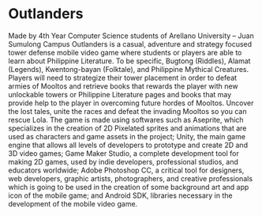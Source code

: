 # Outlanders

Made by 4th Year Computer Science students of Arellano University – Juan Sumulong Campus 
Outlanders is a casual, adventure and strategy focused tower defense mobile video game where students or players are able to learn about Philippine Literature. To be specific, Bugtong (Riddles), Alamat (Legends), Kwentong-bayan (Folktale), and Philippine Mythical Creatures. 
Players will need to strategize their tower placement in order to defeat armies of Mooltos and retrieve books that rewards the player with new unlockable towers or Philippine Literature pages and books that may provide help to the player in overcoming future hordes of Mooltos.  Uncover the lost tales, unite the races and defeat the invading Mooltos so you can rescue Lola.
The game is made using softwares such as Aseprite, which specializes in the creation of 2D Pixelated sprites and animations that are used as characters and game assets in the project; Unity, the main game engine that allows all levels of developers to prototype and create 2D and 3D video games; Game Maker Studio, a complete development tool for making 2D games, used by indie developers, professional studios, and educators worldwide; Adobe Photoshop CC, a critical tool for designers, web developers, graphic artists, photographers, and creative professionals which is going to be used in the creation of some background art and app icon of the mobile game; and Android SDK, libraries necessary in the development of the mobile video game.
